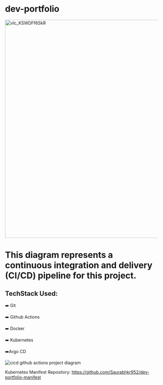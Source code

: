 # dev-portfolio



<img width="720" alt="vlc_KSWDFf6SkR" src="https://user-images.githubusercontent.com/32189783/226804882-d66ba1ab-7c80-424a-b6fd-bd0d1abb9de9.png">


# This diagram represents a continuous integration and delivery (CI/CD) pipeline for this project.

## TechStack Used:
<p align="left">➡️ Git
<p align="left">➡️ Github Actions 
<p align="left">➡️ Docker
<p align="left">➡️ Kubernetes
<p align="left">➡️Argo CD





![cicd github actions project diagram](https://user-images.githubusercontent.com/32189783/226803395-6f7d3c2c-e72e-48aa-aa2f-f1f8f5bf74a4.jpg)

Kubernetes Manifest Repository: https://github.com/Saurabhkr952/dev-portfolio-manifest
  
